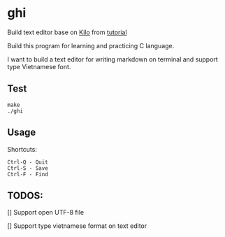 # ghi
Build text editor base on [Kilo](https://github.com/antirez/kilo) from [tutorial](http://viewsourcecode.org/snaptoken/kilo/)

Build this program for learning and practicing C language.

I want to build a text editor for writing markdown on terminal and support type Vietnamese font.

## Test 

```
make
./ghi
```

## Usage
Shortcuts:
```
Ctrl-Q - Quit 
Ctrl-S - Save 
Ctrl-F - Find 
```

## TODOS:
[] Support open UTF-8 file

[] Support type vietnamese format on text editor

